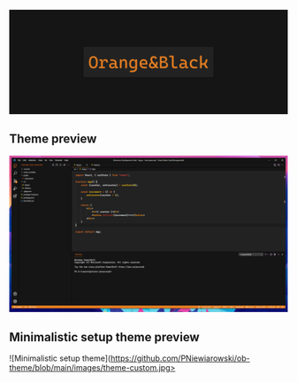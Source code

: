 ![Logo](https://github.com/PNiewiarowski/ob-theme/blob/main/images/theme.jpg)

## Theme preview
![Full theme](https://github.com/PNiewiarowski/ob-theme/blob/main/images/theme-ui.jpg)

## Minimalistic setup theme preview
![Minimalistic setup theme](https://github.com/PNiewiarowski/ob-theme/blob/main/images/theme-custom.jpg>